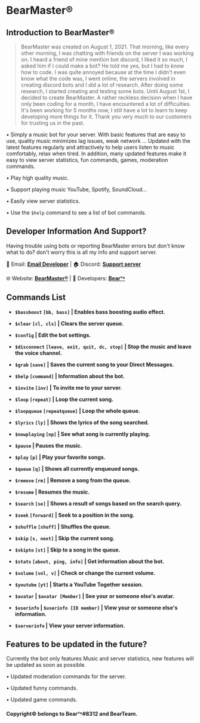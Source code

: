 # **BearMaster®️**

## **Introduction to BearMaster®️**
> BearMaster was created on August 1, 2021. That morning, like every other morning, I was chatting with friends on the server I was working on. I heard a friend of mine mention bot discord, I liked it so much, I asked him if I could make a bot? He told me yes, but I had to know how to code. I was quite annoyed because at the time I didn't even know what the code was, I went online, the servers involved in creating discord bots and I did a lot of research. After doing some research, I started creating and testing some bots. Until August 1st, I decided to create BearMaster. A rather reckless decision when I have only been coding for a month, I have encountered a lot of difficulties. It's been working for 5 months now, I still have a lot to learn to keep developing more things for it. Thank you very much to our customers for trusting us in the past.

• Simply a music bot for your server. With basic features that are easy to use, quality music minimizes lag issues, weak network ... Updated with the latest features regularly and attractively to help users listen to music comfortably, relax when tired. In addition, many updated features make it easy to view server statistics, fun commands, games, moderation commands.

• Play high quality music.

>

• Support playing music YouTube, Spotify, SoundCloud...

>

• Easily view server statistics.

>

• Use the ```$help``` command to see a list of bot commands.

## **Developer Information And Support?**

Having trouble using bots or reporting BearMaster errors but don't know what to do? don't worry this is all my info and support server.

📧 Email: **[Email Developer](doanthinh1511@gmail.com)** | 🏠 Discord: **[Support server](https://discord.gg/tasJ22YjMs)** 

 🌐  Website: **[BearMaster®️](https://r.gauoffical.repl.co)** | 👤 Developers: **[Bearᵛᶰ](https://github.com/BearMasterVN)**
 
 ## **Commands List**
- **`$bassboost`	`[bb, bass]` |	Enables bass boosting audio effect.**

- **`$clear`	`[cl, cls]`	|	Clears the server queue.**

- **`$config`  | Edit the bot settings.**

- **`$disconnect` `[leave, exit, quit, dc, stop]` | Stop the music and leave the voice channel.**

- **`$grab` `[save]` | Saves the current song to your Direct Messages.**

- **`$help` `[command]` | Information about the bot.**

- **`$invite` `[inv]` | To invite me to your server.**

- **`$loop` `[repeat]` | Loop the current song.**

- **`$loopqueue` `[repeatqueue]` | Loop the whole queue.**

- **`$lyrics` `[ly]` | Shows the lyrics of the song searched.**

- **`$nowplaying` `[np]` | 	See what song is currently playing.**

- **`$pause` | Pauses the music.**

- **`$play` `[p]` | Play your favorite songs.**

- **`$queue` `[q]` | Shows all currently enqueued songs.**

- **`$remove` `[rm]` | Remove a song from the queue.**

- **`$resume` | Resumes the music.**

- **`$search` `[se]` | Shows a result of songs based on the search query.**

- **`$seek` `[forward]` | Seek to a position in the song.**

- **`$shuffle` `[shuff]` | Shuffles the queue.**

- **`$skip` `[s, next]` | Skip the current song.**

- **`$skipto` `[st]` | Skip to a song in the queue.**

- **`$stats` `[about, ping, info]` | Get information about the bot.**

- **`$volume` `[vol, v]` | Check or change the current volume.**

- **`$youtube` `[yt]` | Starts a YouTube Together session.**

- **`$avatar` | `$avatar [Member]`  | See your or someone else's avatar.**

- **`$userinfo` | `$userinfo [ID member]` | View your or someone else's information.**

- **`$serverinfo` | View your server information.**
 
 ## **Features to be updated in the future?**
 Currently the bot only features Music and server statistics, new features will be updated as soon as possible. 
 
 • Updated moderation commands for the server.
 
 • Updated funny commands. 
 
 • Updated game commands.
 
 #### Copyright©️ belongs to Bearᵛᶰ#8312 and BearTeam.
